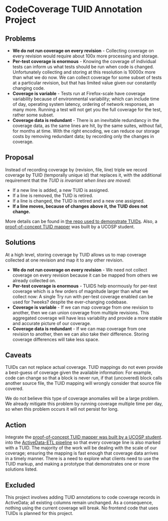 # CodeCoverage TUID Annotation Project

## Problems

* **We do not run coverage on every revision** - Collecting coverage on every revision would require about 100x more processing and storage.  
* **Per-test coverage is enormous** - Knowing the coverage of individual tests can inform us what tests should be run when code is changed.  Unfortunately collecting and storing at this resolution is 10000x more than what we do now. We can collect coverage for some subset of tests at a particular revision, but that has limited value given our constantly changing code.   
* **Coverage is variable** - Tests run at Firefox-scale have coverage variability because of environmental variability; which can include time of day, operating system latency, ordering of network responses, an many more. Running a test will not get you the full coverage for the test, rather some subset.
* **Coverage data is redundant** - There is an inevitable redundancy in the coverage data, as the same lines are hit, by the same suites, without fail, for months at time. With the right encoding, we can reduce our storage costs by removing redundant data; by recording only the changes in coverage.

## Proposal

Instead of recording coverage by (revision, file, line) triple we record coverage by TUID (temporally unique id) that replaces it, with the additional requirement that the *TUID is invariant when lines are moved*: 

* If a new line is added, a new TUID is assigned. 
* If a line is removed, the TUID is retired.
* If a line is changed, the TUID is retired and a new one assigned.  
* **If a line moves, because of changes above it, the TUID does not change.** 

More details can be found in [the repo used to demonstrate TUIDs](https://github.com/klahnakoski/diff-algebra#a-better-solution). Also, a [proof-of-concept TUID mapper](https://github.com/brockajones/TID) was built by a UCOSP student.

## Solutions

At a high level, storing coverage by TUID allows us to map coverage collected at one revision and map it to any other revision. 

* **We do not run coverage on every revision** - We need not collect coverage on every revision because it can be mapped from others we already collected on.
* **Per-test coverage is enormous** - TUIDS help enormously for per-test coverage which is a few orders of magnitude larger than what we collect now: A single Try run with per-test coverage enabled can be used for ?weeks? despite the ever-changing codebase.   
* **Coverage is variable** - If we can map coverage from one revision to another, then we can union coverage from multiple revisions. This aggregated coverage will have less variability and provide a more stable and accurate picture of our coverage.
* **Coverage data is redundant** - If we can map coverage from one revision to another, then we can also take their difference. Storing coverage differences will take less space.   
 
## Caveats

TUIDs can not replace actual coverage. TUID mappings do not even provide a best-guess of coverage given the available information: For example, code can change so that a block is never run, if that (uncovered) block calls another source file, the TUID mapping will wrongly consider that source file covered.

We do not believe this type of coverage anomalies will be a large problem. We already mitigate this problem by running coverage multiple time per day, so when this problem occurs it will not persist for long.

## Action

Integrate the [proof-of-concept TUID mapper was built by a UCOSP student](https://github.com/brockajones/TID). into the [ActiveData-ETL pipeline](https://github.com/klahnakoski/ActiveData-ETL) so that every coverage line is also marked with a TUID. The majority of the work will be dealing with the scale of our coverage; ensuring the mapping is fast enough that coverage data arrives in a timely manner. There is a need to explore what clients need to use the TUID markup, and making a prototype that demonstrates one or more solutions listed.

## Excluded

This project involves adding TUID annotations to code coverage records in ActiveData; all existing columns remain unchanged. As a consequence, nothing using the current coverage will break. No frontend code that uses TUIDs is planned for this project.


